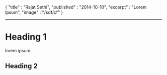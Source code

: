 {
"title" : "Rajat Sethi",
"published" : "2014-10-10",
"excerpt" : "Lorem Ipsum",
"image" : "/sdf/cf"
}

---

# Heading 1

lorem ipsum

## Heading 2

